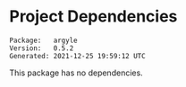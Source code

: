 # Project Dependencies
    Package:   argyle
    Version:   0.5.2
    Generated: 2021-12-25 19:59:12 UTC

This package has no dependencies.
